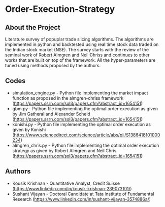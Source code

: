 # Order-Execution-Strategy

## About the Project

Literature survey of popuplar trade slicing algorithms. The algorithms are implemented in python and backtested using real time stock data traded on the Indian stock market (NSE). The survey starts with the review of the seminal work of Robert Almgren and Neil Chriss and continues to other works that are built on top of the framework. All the hyper-parameters are tuned using methods proposed by the authors.

## Codes

* simulation_engine.py - Python file implementing the market impact function as proposed in the almgren-chriss framework (https://papers.ssrn.com/sol3/papers.cfm?abstract_id=1654151)
* gbm.py - Python file implementing the optimal order execution as given by Jim Gatheral and Alexander Scheid (https://papers.ssrn.com/sol3/papers.cfm?abstract_id=1654151) 
* konishi.py - Python file implementing the optimal order execution as given by Konishi (https://www.sciencedirect.com/science/article/abs/pii/S1386418101000234) 
* almgren_chris.py - Python file implementing the optimal order execution strategy as given by Robert Almgren and Neil Chris. (https://papers.ssrn.com/sol3/papers.cfm?abstract_id=1654151)

## Authors

* Kousik Krishnan - Quantitative Analyst, Credit Suisse (https://www.linkedin.com/in/kousik-krishnan-239073101/)
* Sushant Vijayan - Doctoral Candidate at Tata Institute of Fundamental Research (https://www.linkedin.com/in/sushant-vijayan-3574886a/)
